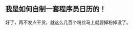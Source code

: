 我是如何自制一套程序员日历的！
---

好了，再不发点干货，就这么几百个粉丝马上就要掉粉掉没了。

<!--stackedit_data:
eyJoaXN0b3J5IjpbODI3OTk0MDI3LDc2NDQ5MTk1OF19
-->